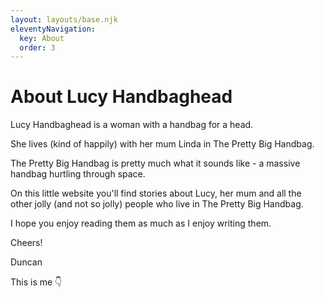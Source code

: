 ```yaml
---
layout: layouts/base.njk
eleventyNavigation:
  key: About
  order: 3
---
```

# About Lucy Handbaghead

Lucy Handbaghead is a woman with a handbag for a head.

She lives (kind of happily) with her mum Linda in The Pretty Big Handbag.

The Pretty Big Handbag is pretty much what it sounds like - a massive handbag hurtling through space.

On this little website you'll find stories about Lucy, her mum and all the other jolly (and not so jolly) people who live in The Pretty Big Handbag.

I hope you enjoy reading them as much as I enjoy writing them.

Cheers!

Duncan

This is me 👇